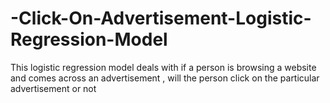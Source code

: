 # -Click-On-Advertisement-Logistic-Regression-Model
This logistic regression model deals with if a person is browsing a website and comes across an advertisement , will the person click on the particular advertisement or not
